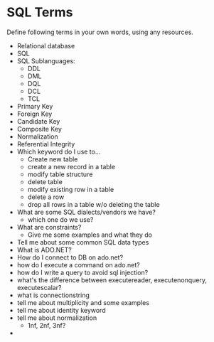 # SQL Terms
Define following terms in your own words, using any resources. 

- Relational database
- SQL
- SQL Sublanguages:
    - DDL
    - DML
    - DQL
    - DCL
    - TCL
- Primary Key
- Foreign Key
- Candidate Key
- Composite Key
- Normalization
- Referential Integrity
- Which keyword do I use to...
    - Create new table
    - create a new record in a table
    - modify table structure
    - delete table
    - modify existing row in a table
    - delete a row
    - drop all rows in a table w/o deleting the table
- What are some SQL dialects/vendors we have?
    - which one do we use?
- What are constraints?
    - Give me some examples and what they do
- Tell me about some common SQL data types
- What is ADO.NET?
- How do I connect to DB on ado.net?
- how do I execute a command on ado.net?
- how do I write a query to avoid sql injection?
- what's the difference between executereader, executenonquery, executescalar?
- what is connectionstring
- tell me about multiplicity and some examples
- tell me about identity keyword
- tell me about normalization
    - 1nf, 2nf, 3nf?
-